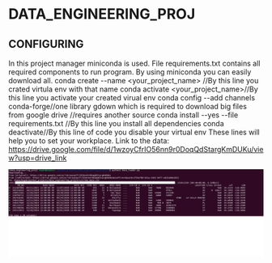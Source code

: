 # DATA_ENGINEERING_PROJ
## CONFIGURING
In this project manager miniconda is used.
File requirements.txt contains all required components to run program. 
By using miniconda you can easily download all.
conda create --name <your_project_name> //By this line you crated virtula env with that name
conda activate <your_project_name>//By this line you activate your created virual env
conda config --add channels conda-forge//one library gdown which is required to download big files from google drive 
//requires another source
conda install --yes --file requirements.txt //By this line you install all dependencies
conda deactivate//By this line of code you disable your virtual env
These lines will help you to set your workplace.
Link to the data: https://drive.google.com/file/d/1wzoyCfrIO56nn9r0DoqQdStargKmDUKu/view?usp=drive_link


![FIRST 10 lines of data](images/screenshot.png)
 
